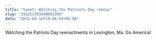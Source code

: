 ```yaml
---
title: "tweet: Watching the Patriots Day reenac"
slug: "191251703948001280"
date: "2012-04-14T19:48:54+00:00"
---
```

Watching the Patriots Day reenactments in Lexington, Ma. Go America!
